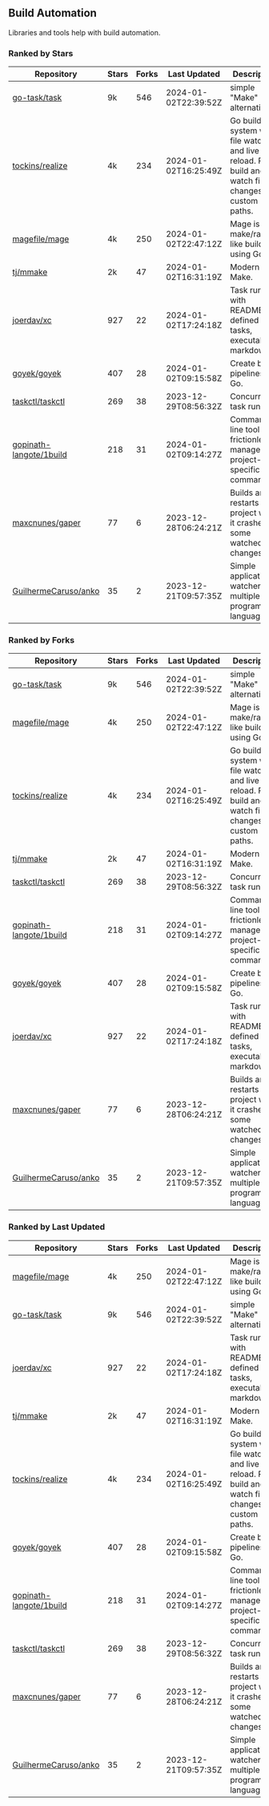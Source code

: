 ## Build Automation

Libraries and tools help with build automation.

### Ranked by Stars

| Repository | Stars | Forks | Last Updated | Description | 
|------------|-------|-------|--------------|-------------|
| [go-task/task](https://github.com/go-task/task) | 9k | 546 | 2024-01-02T22:39:52Z |  simple "Make" alternative. |
| [tockins/realize](https://github.com/tockins/realize) | 4k | 234 | 2024-01-02T16:25:49Z |  Go build a system with file watchers and live to reload. Run, build and watch file changes with custom paths. |
| [magefile/mage](https://github.com/magefile/mage) | 4k | 250 | 2024-01-02T22:47:12Z |  Mage is a make/rake-like build tool using Go. |
| [tj/mmake](https://github.com/tj/mmake) | 2k | 47 | 2024-01-02T16:31:19Z |  Modern Make. |
| [joerdav/xc](https://github.com/joerdav/xc) | 927 | 22 | 2024-01-02T17:24:18Z |  Task runner with README.md defined tasks, executable markdown. |
| [goyek/goyek](https://github.com/goyek/goyek) | 407 | 28 | 2024-01-02T09:15:58Z |  Create build pipelines in Go. |
| [taskctl/taskctl](https://github.com/taskctl/taskctl) | 269 | 38 | 2023-12-29T08:56:32Z |  Concurrent task runner. |
| [gopinath-langote/1build](https://github.com/gopinath-langote/1build) | 218 | 31 | 2024-01-02T09:14:27Z |  Command line tool to frictionlessly manage project-specific commands. |
| [maxcnunes/gaper](https://github.com/maxcnunes/gaper) | 77 | 6 | 2023-12-28T06:24:21Z |  Builds and restarts a Go project when it crashes or some watched file changes. |
| [GuilhermeCaruso/anko](https://github.com/GuilhermeCaruso/anko) | 35 | 2 | 2023-12-21T09:57:35Z |  Simple application watcher for multiple programming languages. |

### Ranked by Forks

| Repository | Stars | Forks | Last Updated | Description | 
|------------|-------|-------|--------------|-------------|
| [go-task/task](https://github.com/go-task/task) | 9k | 546 | 2024-01-02T22:39:52Z |  simple "Make" alternative. |
| [magefile/mage](https://github.com/magefile/mage) | 4k | 250 | 2024-01-02T22:47:12Z |  Mage is a make/rake-like build tool using Go. |
| [tockins/realize](https://github.com/tockins/realize) | 4k | 234 | 2024-01-02T16:25:49Z |  Go build a system with file watchers and live to reload. Run, build and watch file changes with custom paths. |
| [tj/mmake](https://github.com/tj/mmake) | 2k | 47 | 2024-01-02T16:31:19Z |  Modern Make. |
| [taskctl/taskctl](https://github.com/taskctl/taskctl) | 269 | 38 | 2023-12-29T08:56:32Z |  Concurrent task runner. |
| [gopinath-langote/1build](https://github.com/gopinath-langote/1build) | 218 | 31 | 2024-01-02T09:14:27Z |  Command line tool to frictionlessly manage project-specific commands. |
| [goyek/goyek](https://github.com/goyek/goyek) | 407 | 28 | 2024-01-02T09:15:58Z |  Create build pipelines in Go. |
| [joerdav/xc](https://github.com/joerdav/xc) | 927 | 22 | 2024-01-02T17:24:18Z |  Task runner with README.md defined tasks, executable markdown. |
| [maxcnunes/gaper](https://github.com/maxcnunes/gaper) | 77 | 6 | 2023-12-28T06:24:21Z |  Builds and restarts a Go project when it crashes or some watched file changes. |
| [GuilhermeCaruso/anko](https://github.com/GuilhermeCaruso/anko) | 35 | 2 | 2023-12-21T09:57:35Z |  Simple application watcher for multiple programming languages. |

### Ranked by Last Updated

| Repository | Stars | Forks | Last Updated | Description | 
|------------|-------|-------|--------------|-------------|
| [magefile/mage](https://github.com/magefile/mage) | 4k | 250 | 2024-01-02T22:47:12Z |  Mage is a make/rake-like build tool using Go. |
| [go-task/task](https://github.com/go-task/task) | 9k | 546 | 2024-01-02T22:39:52Z |  simple "Make" alternative. |
| [joerdav/xc](https://github.com/joerdav/xc) | 927 | 22 | 2024-01-02T17:24:18Z |  Task runner with README.md defined tasks, executable markdown. |
| [tj/mmake](https://github.com/tj/mmake) | 2k | 47 | 2024-01-02T16:31:19Z |  Modern Make. |
| [tockins/realize](https://github.com/tockins/realize) | 4k | 234 | 2024-01-02T16:25:49Z |  Go build a system with file watchers and live to reload. Run, build and watch file changes with custom paths. |
| [goyek/goyek](https://github.com/goyek/goyek) | 407 | 28 | 2024-01-02T09:15:58Z |  Create build pipelines in Go. |
| [gopinath-langote/1build](https://github.com/gopinath-langote/1build) | 218 | 31 | 2024-01-02T09:14:27Z |  Command line tool to frictionlessly manage project-specific commands. |
| [taskctl/taskctl](https://github.com/taskctl/taskctl) | 269 | 38 | 2023-12-29T08:56:32Z |  Concurrent task runner. |
| [maxcnunes/gaper](https://github.com/maxcnunes/gaper) | 77 | 6 | 2023-12-28T06:24:21Z |  Builds and restarts a Go project when it crashes or some watched file changes. |
| [GuilhermeCaruso/anko](https://github.com/GuilhermeCaruso/anko) | 35 | 2 | 2023-12-21T09:57:35Z |  Simple application watcher for multiple programming languages. |

